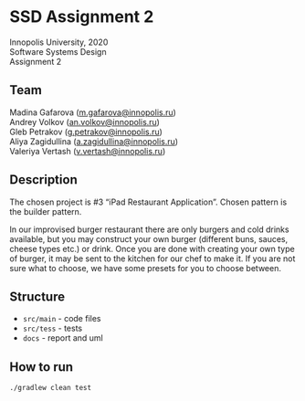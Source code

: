 # SSD Assignment 2

Innopolis University, 2020  
Software Systems Design  
Assignment 2


## Team

Madina Gafarova (m.gafarova@innopolis.ru)  
Andrey Volkov (an.volkov@innopolis.ru)  
Gleb Petrakov (g.petrakov@innopolis.ru)  
Aliya Zagidullina (a.zagidullina@innopolis.ru)  
Valeriya Vertash (v.vertash@innopolis.ru)  


## Description

The chosen project is #3 “iPad Restaurant Application”. Chosen pattern is the builder pattern.

In our improvised burger restaurant there are only burgers and cold drinks available, 
but you may construct your own burger (different buns, sauces, cheese types etc.) or drink. 
Once you are done with creating your own type of burger, it may be sent to the kitchen for our chef to make it. 
If you are not sure what to choose, we have some presets for you to choose between.


## Structure

* `src/main` - code files
* `src/tess` - tests
* `docs` - report and uml


## How to run

```bash=
./gradlew clean test
```
